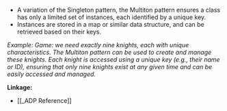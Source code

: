 - A variation of the Singleton pattern, the Multiton pattern ensures a class has only a limited set of instances, each identified by a unique key.
- Instances are stored in a map or similar data structure, and can be retrieved based on their keys.

*Example: Game: we need exactly nine knights, each with unique characteristics. The Multiton pattern can be used to create and manage these knights. Each knight is accessed using a unique key (e.g., their name or ID), ensuring that only nine knights exist at any given time and can be easily accessed and managed.*

**Linkage:**
- [[_ADP Reference]]